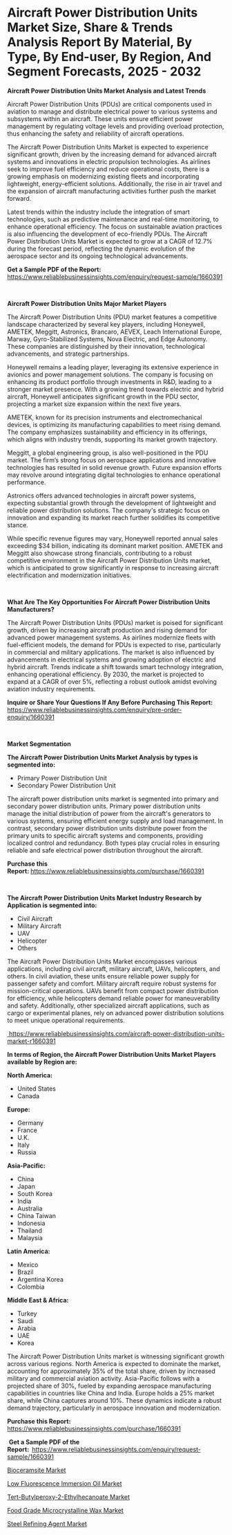 <p><h1>Aircraft Power Distribution Units Market Size, Share & Trends Analysis Report By Material, By Type, By End-user, By Region, And Segment Forecasts, 2025 - 2032</h1></p><p><strong>Aircraft Power Distribution Units Market Analysis and Latest Trends</strong></p>
<p><p>Aircraft Power Distribution Units (PDUs) are critical components used in aviation to manage and distribute electrical power to various systems and subsystems within an aircraft. These units ensure efficient power management by regulating voltage levels and providing overload protection, thus enhancing the safety and reliability of aircraft operations.</p><p>The Aircraft Power Distribution Units Market is expected to experience significant growth, driven by the increasing demand for advanced aircraft systems and innovations in electric propulsion technologies. As airlines seek to improve fuel efficiency and reduce operational costs, there is a growing emphasis on modernizing existing fleets and incorporating lightweight, energy-efficient solutions. Additionally, the rise in air travel and the expansion of aircraft manufacturing activities further push the market forward.</p><p>Latest trends within the industry include the integration of smart technologies, such as predictive maintenance and real-time monitoring, to enhance operational efficiency. The focus on sustainable aviation practices is also influencing the development of eco-friendly PDUs. The Aircraft Power Distribution Units Market is expected to grow at a CAGR of 12.7% during the forecast period, reflecting the dynamic evolution of the aerospace sector and its ongoing technological advancements.</p></p>
<p><strong>Get a Sample PDF of the Report:&nbsp;</strong> <a href="https://www.reliablebusinessinsights.com/enquiry/request-sample/1660391?utm_campaign=1847&utm_medium=2&utm_source=Github&utm_content=ia&utm_term=29032025&utm_id=aircraft-power-distribution-units">https://www.reliablebusinessinsights.com/enquiry/request-sample/1660391</a></p>
<p>&nbsp;</p>
<p><strong>Aircraft Power Distribution Units Major Market Players</strong></p>
<p><p>The Aircraft Power Distribution Units (PDU) market features a competitive landscape characterized by several key players, including Honeywell, AMETEK, Meggitt, Astronics, Brancaro, AEVEX, Leach International Europe, Marway, Gyro-Stabilized Systems, Nova Electric, and Edge Autonomy. These companies are distinguished by their innovation, technological advancements, and strategic partnerships.</p><p>Honeywell remains a leading player, leveraging its extensive experience in avionics and power management solutions. The company is focusing on enhancing its product portfolio through investments in R&D, leading to a stronger market presence. With a growing trend towards electric and hybrid aircraft, Honeywell anticipates significant growth in the PDU sector, projecting a market size expansion within the next five years.</p><p>AMETEK, known for its precision instruments and electromechanical devices, is optimizing its manufacturing capabilities to meet rising demand. The company emphasizes sustainability and efficiency in its offerings, which aligns with industry trends, supporting its market growth trajectory.</p><p>Meggitt, a global engineering group, is also well-positioned in the PDU market. The firm’s strong focus on aerospace applications and innovative technologies has resulted in solid revenue growth. Future expansion efforts may revolve around integrating digital technologies to enhance operational performance.</p><p>Astronics offers advanced technologies in aircraft power systems, expecting substantial growth through the development of lightweight and reliable power distribution solutions. The company's strategic focus on innovation and expanding its market reach further solidifies its competitive stance.</p><p>While specific revenue figures may vary, Honeywell reported annual sales exceeding $34 billion, indicating its dominant market position. AMETEK and Meggitt also showcase strong financials, contributing to a robust competitive environment in the Aircraft Power Distribution Units market, which is anticipated to grow significantly in response to increasing aircraft electrification and modernization initiatives.</p></p>
<p>&nbsp;</p>
<p><strong>What Are The Key Opportunities For Aircraft Power Distribution Units Manufacturers?</strong></p>
<p><p>The Aircraft Power Distribution Units (PDUs) market is poised for significant growth, driven by increasing aircraft production and rising demand for advanced power management systems. As airlines modernize fleets with fuel-efficient models, the demand for PDUs is expected to rise, particularly in commercial and military applications. The market is also influenced by advancements in electrical systems and growing adoption of electric and hybrid aircraft. Trends indicate a shift towards smart technology integration, enhancing operational efficiency. By 2030, the market is projected to expand at a CAGR of over 5%, reflecting a robust outlook amidst evolving aviation industry requirements.</p></p>
<p><strong>Inquire or Share Your Questions If Any Before Purchasing This Report:</strong> <a href="https://www.reliablebusinessinsights.com/enquiry/pre-order-enquiry/1660391?utm_campaign=1847&utm_medium=2&utm_source=Github&utm_content=ia&utm_term=29032025&utm_id=aircraft-power-distribution-units">https://www.reliablebusinessinsights.com/enquiry/pre-order-enquiry/1660391</a></p>
<p>&nbsp;</p>
<p><strong>Market Segmentation</strong></p>
<p><strong>The Aircraft Power Distribution Units Market Analysis by types is segmented into:</strong></p>
<p><ul><li>Primary Power Distribution Unit</li><li>Secondary Power Distribution Unit</li></ul></p>
<p><p>The aircraft power distribution units market is segmented into primary and secondary power distribution units. Primary power distribution units manage the initial distribution of power from the aircraft's generators to various systems, ensuring efficient energy supply and load management. In contrast, secondary power distribution units distribute power from the primary units to specific aircraft systems and components, providing localized control and redundancy. Both types play crucial roles in ensuring reliable and safe electrical power distribution throughout the aircraft.</p></p>
<p><strong>Purchase this Report:&nbsp;</strong><a href="https://www.reliablebusinessinsights.com/purchase/1660391?utm_campaign=1847&utm_medium=2&utm_source=Github&utm_content=ia&utm_term=29032025&utm_id=aircraft-power-distribution-units">https://www.reliablebusinessinsights.com/purchase/1660391</a></p>
<p>&nbsp;</p>
<p><strong>The Aircraft Power Distribution Units Market Industry Research by Application is segmented into:</strong></p>
<p><ul><li>Civil Aircraft</li><li>Military Aircraft</li><li>UAV</li><li>Helicopter</li><li>Others</li></ul></p>
<p><p>The Aircraft Power Distribution Units Market encompasses various applications, including civil aircraft, military aircraft, UAVs, helicopters, and others. In civil aviation, these units ensure reliable power supply for passenger safety and comfort. Military aircraft require robust systems for mission-critical operations. UAVs benefit from compact power distribution for efficiency, while helicopters demand reliable power for maneuverability and safety. Additionally, other specialized aircraft applications, such as cargo or experimental planes, rely on advanced power distribution solutions to meet unique operational requirements.</p></p>
<p><a href="https://www.reliablebusinessinsights.com/aircraft-power-distribution-units-market-r1660391?utm_campaign=1847&utm_medium=2&utm_source=Github&utm_content=ia&utm_term=29032025&utm_id=aircraft-power-distribution-units">&nbsp;https://www.reliablebusinessinsights.com/aircraft-power-distribution-units-market-r1660391</a></p>
<p><strong>In terms of Region, the Aircraft Power Distribution Units Market Players available by Region are:</strong></p>
<p>
    <p> <strong> North America: </strong>
        <ul>
            <li>United States</li>
            <li>Canada</li>
        </ul>
        </p> 
    <p> <strong> Europe: </strong>
        <ul>
            <li>Germany</li>
            <li>France</li>
            <li>U.K.</li>
            <li>Italy</li>
            <li>Russia</li>
        </ul>
        </p> 
    <p> <strong> Asia-Pacific: </strong>
        <ul>
            <li>China</li>
            <li>Japan</li>
            <li>South Korea</li>
            <li>India</li>
            <li>Australia</li>
            <li>China Taiwan</li>
            <li>Indonesia</li>
            <li>Thailand</li>
            <li>Malaysia</li>
        </ul>
        </p> 
    <p> <strong> Latin America: </strong>
        <ul>
            <li>Mexico</li>
            <li>Brazil</li>
            <li>Argentina Korea</li>
            <li>Colombia</li>
        </ul>
        </p> 
    <p> <strong> Middle East & Africa: </strong>
        <ul>
            <li>Turkey</li>
            <li>Saudi</li>
            <li>Arabia</li>
            <li>UAE</li>
            <li>Korea</li>
        </ul>
    </p>
    </p>
<p><p>The Aircraft Power Distribution Units market is witnessing significant growth across various regions. North America is expected to dominate the market, accounting for approximately 35% of the total share, driven by increased military and commercial aviation activity. Asia-Pacific follows with a projected share of 30%, fueled by expanding aerospace manufacturing capabilities in countries like China and India. Europe holds a 25% market share, while China captures around 10%. These dynamics indicate a robust demand trajectory, particularly in aerospace innovation and modernization.</p></p>
<p><strong>Purchase this Report: </strong><a href="https://www.reliablebusinessinsights.com/purchase/1660391?utm_campaign=1847&utm_medium=2&utm_source=Github&utm_content=ia&utm_term=29032025&utm_id=aircraft-power-distribution-units">https://www.reliablebusinessinsights.com/purchase/1660391</a></p>
<p>&nbsp;<strong>Get a Sample PDF of the Report:&nbsp;&nbsp;</strong><a href="https://www.reliablebusinessinsights.com/enquiry/request-sample/1660391?utm_campaign=1847&utm_medium=2&utm_source=Github&utm_content=ia&utm_term=29032025&utm_id=aircraft-power-distribution-units">https://www.reliablebusinessinsights.com/enquiry/request-sample/1660391</a></p>
<p><strong></strong></p>
<p><p><a href="https://github.com/mynaoanes/Market-Research-Report-List-1/blob/main/bioceramsite-market.md?utm_campaign=1847&utm_medium=2&utm_source=Github&utm_content=ia&utm_term=29032025&utm_id=aircraft-power-distribution-units">Bioceramsite Market</a></p><p><a href="https://github.com/coricnzati/Market-Research-Report-List-1/blob/main/low-fluorescence-immersion-oil-market.md?utm_campaign=1847&utm_medium=2&utm_source=Github&utm_content=ia&utm_term=29032025&utm_id=aircraft-power-distribution-units">Low Fluorescence Immersion Oil Market</a></p><p><a href="https://github.com/alrogikrosa/Market-Research-Report-List-1/blob/main/tert-butylperoxy-2-ethylhecanoate-market.md?utm_campaign=1847&utm_medium=2&utm_source=Github&utm_content=ia&utm_term=29032025&utm_id=aircraft-power-distribution-units">Tert-Butylperoxy-2-Ethylhecanoate Market</a></p><p><a href="https://github.com/borknyberg/Market-Research-Report-List-1/blob/main/food-grade-microcrystalline-wax-market.md?utm_campaign=1847&utm_medium=2&utm_source=Github&utm_content=ia&utm_term=29032025&utm_id=aircraft-power-distribution-units">Food Grade Microcrystalline Wax Market</a></p><p><a href="https://github.com/puhakhommabh/Market-Research-Report-List-1/blob/main/steel-refining-agent-market.md?utm_campaign=1847&utm_medium=2&utm_source=Github&utm_content=ia&utm_term=29032025&utm_id=aircraft-power-distribution-units">Steel Refining Agent Market</a></p></p>